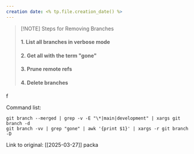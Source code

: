 ```yaml
---
creation date: <% tp.file.creation_date() %>
---
```


> [!NOTE] Steps for Removing Branches
> #### 1. List all branches in verbose mode
> #### 2. Get all with the term "gone"
> #### 3. Prune remote refs
> #### 4. Delete branches
f

Command list:
```
git branch --merged | grep -v -E "\*|main|development" | xargs git branch -d
git branch -vv | grep "gone" | awk '{print $1}' | xargs -r git branch -D 
 ```
Link to original: [[2025-03-27]]
packa
